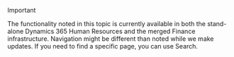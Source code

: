 > [!IMPORTANT]
> The functionality noted in this topic is currently available in both the stand-alone Dynamics 365 Human Resources and the merged Finance infrastructure. Navigation might be different than noted while we make updates. If you need to find a specific page, you can use Search. 